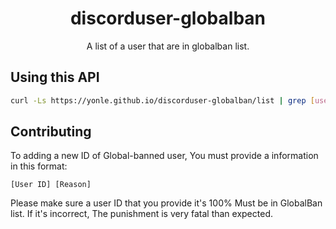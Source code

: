 <div align="center">
  <h1>discorduser-globalban</h1>
  A list of a user that are in globalban list.
</div>

## Using this API
```bash
curl -Ls https://yonle.github.io/discorduser-globalban/list | grep [userid]
```
## Contributing
To adding a new ID of Global-banned user, You must provide a information in this format:
```
[User ID] [Reason]
```
Please make sure a user ID that you provide it's 100% Must be in GlobalBan list. If it's incorrect, The punishment is very fatal than expected.

